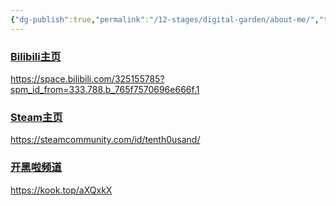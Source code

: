 ```yaml
---
{"dg-publish":true,"permalink":"/12-stages/digital-garden/about-me/","tags":["DG"]}
---
```


### [Bilibili主页](https://space.bilibili.com/325155785?spm_id_from=333.788.b_765f7570696e666f.1)

https://space.bilibili.com/325155785?spm_id_from=333.788.b_765f7570696e666f.1

### [Steam主页](https://steamcommunity.com/id/tenth0usand/)

https://steamcommunity.com/id/tenth0usand/

### [开黑啦频道](https://kook.top/aXQxkX)

https://kook.top/aXQxkX
